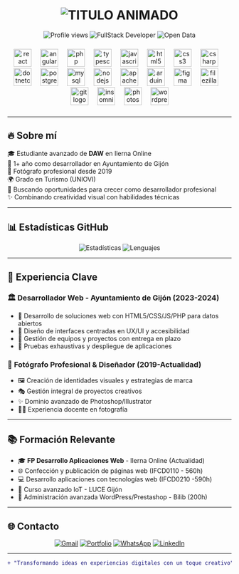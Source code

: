<h1 align="center"> 
  <img src="https://readme-typing-svg.herokuapp.com?font=Bagel+Fat+One&duration=3500&pause=2001&color=F78500&center=true&width=435&lines=HOLA+SOY+PELAYO!;DESARROLLADOR+WEB;FOTOGRAFO+CREATIVO" alt="TITULO ANIMADO" />
</h1>

<div align="center">
  <img src="https://komarev.com/ghpvc/?username=PelayoNaredo&style=flat-square&color=blue" alt="Profile views"/>
  <img src="https://img.shields.io/badge/FullStack-Developer-important" alt="FullStack Developer">
  <img src="https://img.shields.io/badge/Open%20Data-Enthusiast-brightgreen" alt="Open Data">
</div>

###

<div align="center">
  <img src="https://cdn.jsdelivr.net/gh/devicons/devicon/icons/react/react-original.svg" height="40" alt="react logo"  />
  <img width="12" />
  <img src="https://cdn.jsdelivr.net/gh/devicons/devicon/icons/angularjs/angularjs-original.svg" height="40" alt="angularjs logo"  />
  <img width="12" />
  <img src="https://cdn.jsdelivr.net/gh/devicons/devicon/icons/php/php-original.svg" height="40" alt="php logo"  />
  <img width="12" />
  <img src="https://cdn.jsdelivr.net/gh/devicons/devicon/icons/typescript/typescript-original.svg" height="40" alt="typescript logo"  />
  <img width="12" />
  <img src="https://cdn.jsdelivr.net/gh/devicons/devicon/icons/javascript/javascript-original.svg" height="40" alt="javascript logo"  />
  <img width="12" />
  <img src="https://cdn.jsdelivr.net/gh/devicons/devicon/icons/html5/html5-original.svg" height="40" alt="html5 logo"  />
  <img width="12" />
  <img src="https://cdn.jsdelivr.net/gh/devicons/devicon/icons/css3/css3-original.svg" height="40" alt="css3 logo"  />
  <img width="12" />
  <img src="https://cdn.jsdelivr.net/gh/devicons/devicon/icons/csharp/csharp-original.svg" height="40" alt="csharp logo"  />
  <img width="12" />
  <img src="https://cdn.jsdelivr.net/gh/devicons/devicon/icons/dotnetcore/dotnetcore-original.svg" height="40" alt="dotnetcore logo"  />
  <img width="12" />
  <img src="https://cdn.jsdelivr.net/gh/devicons/devicon/icons/postgresql/postgresql-original.svg" height="40" alt="postgresql logo"  />
  <img width="12" />
  <img src="https://cdn.jsdelivr.net/gh/devicons/devicon/icons/mysql/mysql-original.svg" height="40" alt="mysql logo"  />
  <img width="12" />
  <img src="https://cdn.jsdelivr.net/gh/devicons/devicon/icons/nodejs/nodejs-original.svg" height="40" alt="nodejs logo"  />
  <img width="12" />
  <img src="https://cdn.jsdelivr.net/gh/devicons/devicon/icons/apache/apache-original.svg" height="40" alt="apache logo"  />
  <img width="12" />
  <img src="https://cdn.jsdelivr.net/gh/devicons/devicon/icons/arduino/arduino-original.svg" height="40" alt="arduino logo"  />
  <img width="12" />
  <img src="https://cdn.jsdelivr.net/gh/devicons/devicon/icons/figma/figma-original.svg" height="40" alt="figma logo"  />
  <img width="12" />
  <img src="https://cdn.jsdelivr.net/gh/devicons/devicon/icons/filezilla/filezilla-plain.svg" height="40" alt="filezilla logo"  />
  <img width="12" />
  <img src="https://cdn.jsdelivr.net/gh/devicons/devicon/icons/git/git-original.svg" height="40" alt="git logo"  />
  <img width="12" />
  <img src="https://cdn.jsdelivr.net/gh/devicons/devicon/icons/insomnia/insomnia-original.svg" height="40" alt="insomnia logo"  />
  <img width="12" />
  <img src="https://cdn.jsdelivr.net/gh/devicons/devicon/icons/photoshop/photoshop-plain.svg" height="40" alt="photoshop logo"  />
  <img width="12" />
  <img src="https://cdn.jsdelivr.net/gh/devicons/devicon/icons/wordpress/wordpress-original.svg" height="40" alt="wordpress logo"  />
</div>

###

---

## 🔥 Sobre mí

🎓 Estudiante avanzado de **DAW** en Ilerna Online  
💼 1+ año como desarrollador en Ayuntamiento de Gijón  
📸 Fotógrafo profesional desde 2019  
🌍 Grado en Turismo (UNIOVI)  
🚀 Buscando oportunidades para crecer como desarrollador profesional  
✨ Combinando creatividad visual con habilidades técnicas  

---



## 📊 Estadísticas GitHub

<div align="center">
  
![Estadísticas](https://github-readme-stats.vercel.app/api?username=PelayoNaredo&show_icons=true&theme=radical&bg_color=0d1117&hide_border=true&include_all_commits=true)
![Lenguajes](https://github-readme-stats.vercel.app/api/top-langs/?username=PelayoNaredo&layout=compact&theme=radical&bg_color=0d1117&hide_border=true)

</div>

---

## 💼 Experiencia Clave

### 🏛️ **Desarrollador Web - Ayuntamiento de Gijón** (2023-2024)
- 🚀 Desarrollo de soluciones web con HTML5/CSS/JS/PHP para datos abiertos
- 🎨 Diseño de interfaces centradas en UX/UI y accesibilidad
- 👥 Gestión de equipos y proyectos con entrega en plazo
- 🧪 Pruebas exhaustivas y despliegue de aplicaciones

### 📸 **Fotógrafo Profesional & Diseñador** (2019-Actualidad)
- 🖼️ Creación de identidades visuales y estrategias de marca
- 🎭 Gestión integral de proyectos creativos
- ✨ Dominio avanzado de Photoshop/Illustrator
- 👨‍🏫 Experiencia docente en fotografía

---

## 📚 Formación Relevante

- 🎓 **FP Desarrollo Aplicaciones Web** - Ilerna Online (Actualidad)
- 🌐 Confección y publicación de páginas web (IFCD0110 - 560h)
- 💻 Desarrollo aplicaciones con tecnologías web (IFCD0210 -590h)
- 📱 Curso avanzado IoT - LUCE Gijón
- 🛒 Administración avanzada WordPress/Prestashop - Bilib (200h)

---

## 🌐 Contacto

<div align="center">
  
[![Gmail](https://img.shields.io/badge/naredo43@gmail.com-D14836?style=for-the-badge&logo=gmail&logoColor=white)](mailto:naredo43@gmail.com)
[![Portfolio](https://img.shields.io/badge/Portfolio-000000?style=for-the-badge&logo=About.me&logoColor=white)](http://www.pelayonaredo.es)
[![WhatsApp](https://img.shields.io/badge/626_734_983-25D366?style=for-the-badge&logo=whatsapp&logoColor=white)](https://wa.me/34626734983)
[![LinkedIn](https://img.shields.io/badge/LinkedIn-0077B5?style=for-the-badge&logo=linkedin&logoColor=white)](https://linkedin.com/in/pelayonaredo)

</div>

---

<div align="center">
  
```diff
+ "Transformando ideas en experiencias digitales con un toque creativo"
```

